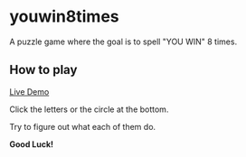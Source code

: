 # youwin8times

A puzzle game where the goal is to spell "YOU WIN" 8 times.

## How to play

[Live Demo](https://nicolasong.github.io/youwin8times/)

Click the letters or the circle at the bottom.

Try to figure out what each of them do.

**Good Luck!**
